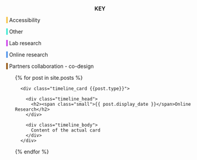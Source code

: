 
[comment]: <> ( Colour Key )


<link rel="stylesheet" href="/webpages/timeline.css?ver=2">

<div class="colour_key">
  <p style="text-align: center"><strong>KEY</strong></p>
  <p><span style="background-color: #f5c44b">&nbsp;</span> Accessibility</p>
  <p><span style="background-color: #3ee9d1">&nbsp;</span> Other</p>
  <p><span style="background-color: #ce43eb">&nbsp;</span> Lab research</p>
  <p><span style="background-color: #4d92eb">&nbsp;</span> Online research</p>
  <p><span style="background-color: #935300">&nbsp;</span> Partners collaboration - co-design</p>
</div>

<section id="timeline">
<ul>
  {% for post in site.posts %}

      <div class="timeline_card {{post.type}}">

        <div class="timeline_head">
          <h2><span class="small">{{ post.display_date }}</span>Online Research</h2>
        </div>

        <div class="timeline_body">
          Content of the actual card
        </div>
      </div>


  {% endfor %}
</ul>


</section>
